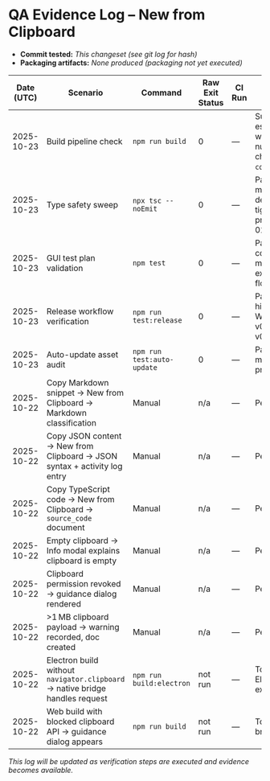 # QA Evidence Log – New from Clipboard

- **Commit tested:** _This changeset (see git log for hash)_
- **Packaging artifacts:** _None produced (packaging not yet executed)_

| Date (UTC) | Scenario | Command | Raw Exit Status | CI Run | Notes |
| --- | --- | --- | --- | --- | --- |
| 2025-10-23 | Build pipeline check | `npm run build` | 0 | — | Succeeded locally; esbuild continues to warn about the legacy nullish coalescing check in `components/Sidebar.tsx`. |
| 2025-10-23 | Type safety sweep | `npx tsc --noEmit` | 0 | — | Passes after adding missing module declarations and tightening component props; closes T-DATA-01 risk. |
| 2025-10-23 | GUI test plan validation | `npm test` | 0 | — | Passes; validation confirms documentation matrix but does not exercise clipboard flows. |
| 2025-10-23 | Release workflow verification | `npm run test:release` | 0 | — | Passes while highlighting missing Windows asset for v0.6.7 (falls back to v0.6.6). |
| 2025-10-23 | Auto-update asset audit | `npm run test:auto-update` | 0 | — | Passes with all metadata assets present for v0.6.7. |
| 2025-10-22 | Copy Markdown snippet → New from Clipboard → Markdown classification | Manual | n/a | — | Pending execution. |
| 2025-10-22 | Copy JSON content → New from Clipboard → JSON syntax + activity log entry | Manual | n/a | — | Pending execution. |
| 2025-10-22 | Copy TypeScript code → New from Clipboard → `source_code` document | Manual | n/a | — | Pending execution. |
| 2025-10-22 | Empty clipboard → Info modal explains clipboard is empty | Manual | n/a | — | Pending execution. |
| 2025-10-22 | Clipboard permission revoked → guidance dialog rendered | Manual | n/a | — | Pending execution. |
| 2025-10-22 | >1 MB clipboard payload → warning recorded, doc created | Manual | n/a | — | Pending execution. |
| 2025-10-22 | Electron build without `navigator.clipboard` → native bridge handles request | `npm run build:electron` | not run | — | To be captured once Electron smoke test executes. |
| 2025-10-22 | Web build with blocked clipboard API → guidance dialog appears | `npm run build` | not run | — | To be recorded after browser QA. |

_This log will be updated as verification steps are executed and evidence becomes available._
